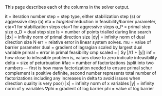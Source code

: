 This page describes each of the columns in the solver output.

it = iteration number
step = step type, either stabilization step (s) or aggressive step (a)
eta = *targeted* reduction in feasibility/barrier parameter, eta=1 for stabilization steps eta<1 for aggressive steps
α_P = primal step size
α_D = dual step size
ls = number of points trialled during line search
|dx| = infinity norm of primal direction size
|dy| = infinity norm of dual direction size
N err = relative error in linear system solves.
mu = value of barrier parameter
dual = gradient of lagragian scaled by largest dual variable
primal = error in primal feasibility
cmp scaled = \| Sy \|/(1 + \|y\|)
inf = how close to infeasible problem is, values close to zero indicate infeasibility
delta = size of peturbuation
\#fac  = number of factorizations (split into two numbers -- first is how many factorization needed to ensure primal schur complement is positive definite, second number represents total number of factorizations including any increases in delta to avoid issues when direction quality is very poor)
|x| = infinity norm of x variables
|y| = infinity norm of y variables
∇phi = gradient of log barrier
phi = value of log barrier

